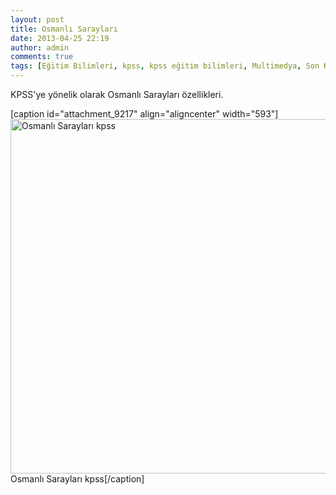 ```yaml
---
layout: post
title: Osmanlı Sarayları
date: 2013-04-25 22:19
author: admin
comments: true
tags: [Eğitim Bilimleri, kpss, kpss eğitim bilimleri, Multimedya, Son Konular]
---
```

KPSS'ye yönelik olarak Osmanlı Sarayları özellikleri.

[caption id="attachment_9217" align="aligncenter" width="593"]<a href="http://egitimvaktim.com/osmanli-saraylari/osmanli-saraylari" rel="attachment wp-att-9217"><img class="size-full wp-image-9217" alt="Osmanlı Sarayları kpss" src="http://egitimvaktim.com/dosyalar/2013/04/Osmanlı-Sarayları.jpg" width="593" height="567" /></a> Osmanlı Sarayları kpss[/caption]
